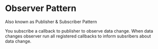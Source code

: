 # Observer Pattern

Also known as Publisher & Subscriber Pattern

You subscribe a callback to publisher to observe data change.
When data changes observer run all registered callbacks to inform subsribers about data change.
